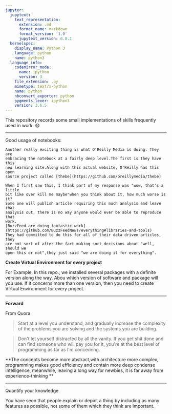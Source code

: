 ```yaml
---
jupyter:
  jupytext:
    text_representation:
      extension: .md
      format_name: markdown
      format_version: '1.0'
      jupytext_version: 0.8.1
  kernelspec:
    display_name: Python 3
    language: python
    name: python3
  language_info:
    codemirror_mode:
      name: ipython
      version: 3
    file_extension: .py
    mimetype: text/x-python
    name: python
    nbconvert_exporter: python
    pygments_lexer: ipython3
    version: 3.6.5
---
```


This repository records some small implementations of skills frequently used in work. :smile:
<hr>
Good usage of notebooks:

    Another really exciting thing is what O'Reilly Media is doing. They are 
    embracing the notebook at a fairly deep level.The first is they have this
    new learning site.Along with this actual website, O'Reilly has this open
    source project called [thebe](https://github.com/oreillymedia/thebe)

    When I first saw this, I think part of my response was "wow, that's a little
    bit like over kill me maybe"when you think about it, how much worse is it?
    Some one will publish article requiring this much analysis and leave that 
    analysis out, there is no way anyone would ever be able to reproduce that 
    work. 
    [BuzzFeed are doing fantastic work](https://github.com/BuzzFeedNews/everything#libraries-and-tools)
    They had committed to do this for all of their data driven articles, they 
    are not sort of after the fact making sort decisions about "well, should we 
    open this or not",they just said "we are doing it for everything". 

**Create Virtual Environment for every project**

For Example, In this repo., we installed several packages with a definite version along the way.
Abou which version of software and package will you use. If it concerns more than one version, then 
you need to create Virtual Environment for every project.

<hr>

**Forward**

From Quora
> Start at a level you understand, and gradually increase the complexity of the problems you are solving and the systems you are building.

> Don't let yourself distracted by all the vanity. If you get shit done and can find someone who will pay you for it, you're at the best level of programming as far as I'm concerning.

**The concepts become more abstract,with architecture more complex, programming makes good efficiency and contain more deep condense intelligence, meanwhile, leaving a long way for newbies, it is far away from experience-thinking **

<hr>
Quantify your knowledge

You have seen that people explain or depict a thing by including as many features as possible, not some of them which they think are important.  
